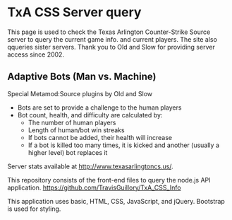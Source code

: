 # TxA CSS Server query

This page is used to check the Texas Arlington Counter-Strike Source server to query the current game info. and current players. The site also qqueries sister servers. Thank you to Old and Slow for providing server access since 2002.

## Adaptive Bots (Man vs. Machine)
Special Metamod:Source plugins by Old and Slow

* Bots are set to provide a challenge to the human players
* Bot count, health, and difficulty are calculated by:
    * The number of human players
    * Length of human/bot win streaks
    * If bots cannot be added, their health will increase
    * If a bot is killed too many times, it is kicked and another (usually a higher level) bot replaces it

Server stats available at http://www.texasarlingtoncs.us/.

This repository consists of the front-end files to query the node.js API application. https://github.com/TravisGuillory/TxA_CSS_Info


This application uses basic, HTML, CSS, JavaScript, and jQuery. Bootstrap is used for styling. 


